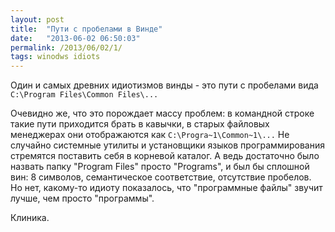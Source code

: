 ```yaml
---
layout: post
title:  "Пути с пробелами в Винде"
date:   "2013-06-02 06:50:03"
permalink: /2013/06/02/1/
tags: winodws idiots
---
```


Один и самых древних идиотизмов винды - это пути с пробелами вида
`C:\Program Files\Common Files\...`

Очевидно же, что это порождает массу проблем: в командной строке такие
пути приходится брать в кавычки, в старых файловых менеджерах они
отображаются как `C:\Progra~1\Common~1\...` Не случайно системные
утилиты и установщики языков программирования стремятся поставить себя
в корневой каталог. А ведь достаточно было назвать папку "Program
Files" просто "Programs", и был бы сплошной вин: 8 символов,
семантическое соответствие, отсутствие пробелов. Но нет, какому-то
идиоту показалось, что "программные файлы" звучит лучше, чем просто
"программы".

Клиника.
